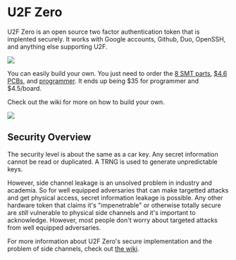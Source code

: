 

U2F Zero
========

U2F Zero is an open source two factor authentication token that is implented securely.  It works with Google accounts, Github, Duo, OpenSSH, and anything else supporting U2F.

![](http://i.imgur.com/lL3VLz1.jpg)


You can easily build your own.  You just need to order the 
[8 SMT parts](https://github.com/conorpp/u2f-zero/wiki/Parts-List#smt-parts), [$4.6 PCBs](https://oshpark.com/shared_projects/Rq9evtm7), and [programmer](http://www.digikey.com/product-detail/en/silicon-labs/DEBUGADPTR1-USB/336-1182-ND/807653).
It ends up being $35 for programmer and $4.5/board.  

Check out the wiki for more on how to build your own.

![](http://i.imgur.com/s8VcUNT.jpg)

Security Overview
-----------------

The security level is about the same as a car key.  Any secret information cannot be read or duplicated.  A TRNG is used to generate unpredictable keys.  

However, side channel leakage is an unsolved problem in industry and academia.  So for well equipped adversaries that can make targetted attacks and get physical access, secret information leakage is possible.  Any other hardware token that claims it's "impenetrable" or otherwise totally secure are *still* vulnerable to physical side channels and it's important to acknowledge.  However, most people don't worry about targeted attacks from well equipped adversaries.

For more information about U2F Zero's secure implementation and the problem of side channels, check out [the wiki](https://github.com/conorpp/u2f-zero/wiki/Security-Overview).


